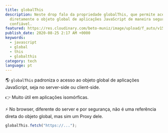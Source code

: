 ```yaml
---
title: globalThis
description: Neste drop falo da propriedade globalThis, que permite acessar
  diretamente o objeto global de aplicações JavaScript de maneira segura e
  confiável.
featured: https://res.cloudinary.com/beto-muniz/image/upload/f_auto/v1598233382/globalthis_hvwp97.jpg
publish_date: 2020-08-25 2:17 AM +0000
keywords:
  - javascript
  - global
  - this
  - globalthis
category: tech
language: pt
---
```


🌎 `globalThis` padroniza o acesso ao objeto global de aplicações JavaScript, seja no server-side ou client-side.

👉 Muito útil em aplicações isomórficas.

⚡ No browser, diferente do server e por segurança, não é uma referência direta do objeto global, mas sim um Proxy dele.

```javascript
globalThis.fetch("https://...");
```

